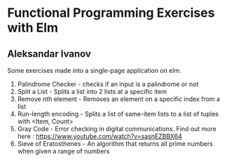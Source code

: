 # Functional Programming Exercises with Elm
## Aleksandar Ivanov
Some exercises made into a single-page application on elm.
1. Palindrome Checker - checks if an input is a palindrome or not
2. Split a List - Splits a list into 2 lists at a specific item
3. Remove nth element - Removes an element on a specific index from a list
4. Run-length encoding - Splits a list of same-item lists to a list of tuples with <Item, Count>
5. Gray Code - Error checking in digital communications. Find out more here : https://www.youtube.com/watch?v=sasnEZBBX64
6. Sieve of Eratosthenes - An algorithm that returns all prime numbers when given a range of numbers